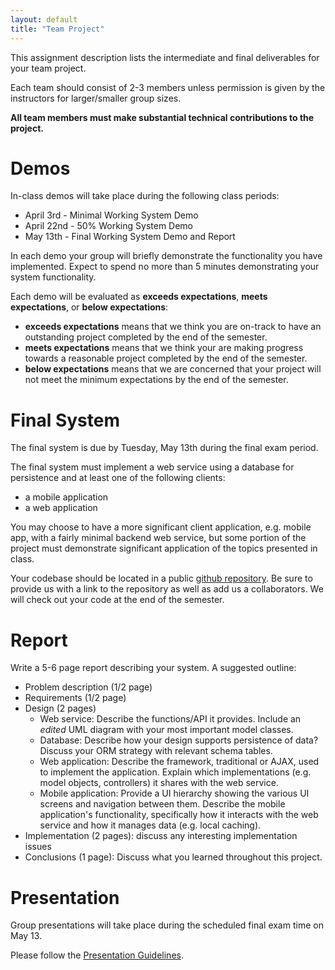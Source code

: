 ```yaml
---
layout: default
title: "Team Project"
---
```


This assignment description lists the intermediate and final deliverables for your team project.

Each team should consist of 2-3 members unless permission is given by the instructors for larger/smaller group sizes.

**All team members must make substantial technical contributions to the project.**

Demos
=====

In-class demos will take place during the following class periods:

-   April 3rd - Minimal Working System Demo
-   April 22nd - 50% Working System Demo
-   May 13th - Final Working System Demo and Report

In each demo your group will briefly demonstrate the functionality you have implemented. Expect to spend no more than 5 minutes demonstrating your system functionality.

Each demo will be evaluated as **exceeds expectations**, **meets expectations**, or **below expectations**:

-   **exceeds expectations** means that we think you are on-track to have an outstanding project completed by the end of the semester.
-   **meets expectations** means that we think your are making progress towards a reasonable project completed by the end of the semester.
-   **below expectations** means that we are concerned that your project will not meet the minimum expectations by the end of the semester.

Final System
============

The final system is due by Tuesday, May 13th during the final exam period.

The final system must implement a web service using a database for persistence and at least one of the following clients:

-   a mobile application
-   a web application

You may choose to have a more significant client application, e.g. mobile app, with a fairly minimal backend web service, but some portion of the project must demonstrate significant application of the topics presented in class.

Your codebase should be located in a public [github repository](www.github.com). Be sure to provide us with a link to the repository as well as add us a collaborators. We will check out your code at the end of the semester.

Report
======

Write a 5-6 page report describing your system. A suggested outline:

-   Problem description (1/2 page)
-   Requirements (1/2 page)
-   Design (2 pages)
    -   Web service: Describe the functions/API it provides. Include an *edited* UML diagram with your most important model classes.
    -   Database: Describe how your design supports persistence of data? Discuss your ORM strategy with relevant schema tables.
    -   Web application: Describe the framework, traditional or AJAX, used to implement the application. Explain which implementations (e.g. model objects, controllers) it shares with the web service.
    -   Mobile application: Provide a UI hierarchy showing the various UI screens and navigation between them. Describe the mobile application's functionality, specifically how it interacts with the web service and how it manages data (e.g. local caching).
-   Implementation (2 pages): discuss any interesting implementation issues
-   Conclusions (1 page): Discuss what you learned throughout this project.

Presentation
============

Group presentations will take place during the scheduled final exam time on May 13.

Please follow the [Presentation Guidelines](presentationGuidelines.html).
